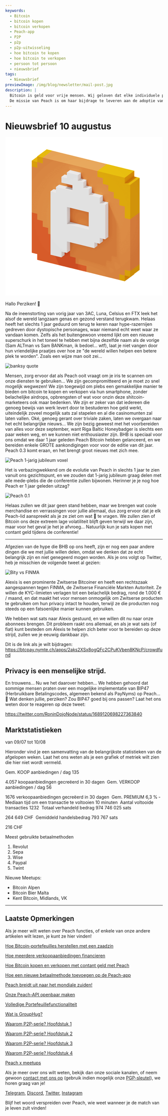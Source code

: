 ```yaml
---
keywords:
  - Bitcoin
  - bitcoin kopen
  - bitcoin verkopen
  - Peach-app
  - P2P
  - p2p
  - p2p-uitwisseling
  - hoe bitcoin te kopen
  - hoe bitcoin te verkopen
  - persoon tot persoon
  - nieuwsbrief
tags:
  - Nieuwsbrief
previewImage: /img/blog/newsletter/mail-post.jpg
description: |
  Bitcoin is geld voor vrije mensen. Wij geloven dat elke individuele persoon het recht heeft om te kiezen welk geld hij gebruikt om zijn rijkdom op te slaan, het resultaat van zijn werk, zijn tijd en energie.
  De missie van Peach is om haar bijdrage te leveren aan de adoptie van Bitcoin in handen van de mensen.
---
```


# Nieuwsbrief 10 augustus

![peachy peach bitcoin gif](/img/blog/newsletter/gif-peach.gif)

Hallo Perziken! 🍑

Na de ineenstorting van vorig jaar van 3AC, Luna, Celsius en FTX leek het alsof de wereld langzaam genas en gezond verstand terugkwam. Helaas heeft het slechts 1 jaar geduurd om terug te keren naar hype-razernijen gedreven door dystopische personages, waar niemand echt weet waar ze vandaan komen.
Zelfs als het buitengewoon vreemd lijkt om een nieuwe superschurk in het toneel te hebben met bijna dezelfde naam als de vorige (Sam ALTman vs Sam BANKman, ik bedoel... wtf), laat je niet vangen door hun vriendelijke praatjes over hoe ze "de wereld willen helpen een betere plek te worden".
Zoals een wijze man ooit zei...

![banksy quote](https://img.mailinblue.com/5647291/images/content_library/original/64d35cc39777020a1b7cf7d7.png)

Mensen, zorg ervoor dat als Peach ooit vraagt om je iris te scannen om onze diensten te gebruiken... We zijn gecompromitteerd en je moet zo snel mogelijk wegwezen!
We zijn toegewijd om plebs een gemakkelijke manier te bieden om bitcoin te kopen en verkopen via hun smartphone, zonder belachelijke airdrops, opbrengsten of wat voor onzin deze shitcoin-marketeers ook maar bedenken. We zijn er zeker van dat iedereen die genoeg bewijs van werk levert door te bestuderen hoe geld werkt, uiteindelijk zoveel mogelijk sats zal stapelen en al die casinomunten zal laten vallen.
Oké, genoeg gerant over triviale zaken, laten we overgaan naar het echt belangrijke nieuws...
We zijn bezig geweest met het voorbereiden van alles voor deze september, want Riga Baltic Honeybadger is slechts een paar weken weg, en we kunnen niet enthousiaster zijn.
BHB is speciaal voor ons omdat we daar 1 jaar geleden Peach Bitcoin hebben gelanceerd, en we bereiden enkele GROTE aankondigingen voor voor de editie van dit jaar. Peach 0.3 komt eraan, en het brengt groot nieuws met zich mee.

![Peach 1-jarig jubileum voxel](https://img.mailinblue.com/5647291/images/content_library/original/64d3780885a0cd7497564a07.jpg)

Het is verbazingwekkend om de evolutie van Peach in slechts 1 jaar te zien vanuit ons gezichtspunt, en we zouden dat 1-jarig jubileum graag delen met alle mede-plebs die de conferentie zullen bijwonen.
Herinner je je nog hoe Peach er 1 jaar geleden uitzag?

![Peach 0.1](https://img.mailinblue.com/5647291/images/content_library/original/64d36d212c6abc15dd4844bc.png)

Helaas zullen we dit jaar geen stand hebben, maar we brengen wat coole merchandise en verrassingen voor jullie allemaal, dus zorg ervoor dat je elk Peach-lid aanspreekt als je ze ziet om wat 🎁 te vragen.
We zullen zien of Bitcoin ons deze extreem lage volatiliteit blijft geven terwijl we daar zijn, maar voor het geval je het je afvroeg... Natuurlijk kun je sats kopen met contant geld tijdens de conferentie!

---

Afgezien van de hype die BHB op ons heeft, zijn er nog een paar andere dingen die we met jullie willen delen, omdat we denken dat ze echt belangrijk zijn en niet genegeerd mogen worden.
Als je ons volgt op Twitter, heb je misschien de volgende tweet al gezien:

![Bity vs FINMA](https://img.mailinblue.com/5647291/images/content_library/original/64d370c9bbeb9d0cb969c1d3.png)

Alexis is een prominente Zwitserse Bitcoiner en heeft een rechtszaak aangespannen tegen FINMA, de Zwitserse Financiële Markten Autoriteit. Ze willen de KYC-limieten verlagen tot een belachelijk bedrag, rond de 1.000 € / maand, en dat maakt het voor mensen onmogelijk om Zwitserse producten te gebruiken om hun privacy intact te houden, terwijl ze die producten nog steeds op een fatsoenlijke manier kunnen gebruiken.

We hebben wat sats naar Alexis gestuurd, en we willen dit nu naar onze abonnees brengen. Dit probleem raakt ons allemaal, en als je wat sats (of fiat) kunt besteden om Alexis te helpen zich beter voor te bereiden op deze strijd, zullen we je eeuwig dankbaar zijn.

Dit is de link als je wilt bijdragen:
https://btcpay.nymte.ch/apps/2aks2XSx8ogQFc2CPuKVben8KNcP/crowdfund

## Privacy is een menselijke strijd.

En trouwens... Nu we het daarover hebben... We hebben gehoord dat sommige mensen praten over een mogelijke implementatie van BIP47 (Herbruikbare Betalingscodes, algemeen bekend als PayNyms) op Peach...👀
Wat denken jullie, perziken? Zou BIP47 goed bij ons passen? Laat het ons weten door te reageren op deze tweet:

https://twitter.com/RoninDojoNode/status/1689120698227363840



## Marktstatistieken

van 09/07 tot 10/08

Hieronder vind je een samenvatting van de belangrijkste statistieken van de afgelopen weken. Laat het ons weten als je een grafiek of metriek wilt zien die hier niet wordt vermeld.

Gem. KOOP aanbiedingen / dag
135

4.057 koopaanbiedingen gecreëerd in 30 dagen
­
Gem. VERKOOP aanbiedingen / dag
56

1676 verkoopaanbiedingen gecreëerd in 30 dagen
­
Gem. PREMIUM
6,3 %
­
Mediaan tijd om een transactie te voltooien
10 minuten
­
Aantal voltooide transacties
1232
­
Totaal verhandeld bedrag
974 746 025 sats

264 649 CHF
­
Gemiddeld handelsbedrag
793 767 sats

216 CHF

Meest gebruikte betaalmethoden

1. Revolut
2. Sepa
3. Wise
4. Paypal
5. Twint

Nieuwe Meetups:

- Bitcoin Alpen
- Bitcoin Bier Malta
- Kent Bitcoin, Midlands, VK

---

## Laatste Opmerkingen

Als je meer wilt weten over Peach functies, of enkele van onze andere artikelen wilt lezen, je kunt ze hier vinden!

[Hoe Bitcoin-portefeuilles herstellen met een zaadzin](https://peachbitcoin.com/nl/blog/how-to-restore-peach-wallet/)

[Hoe meerdere verkoopaanbiedingen financieren](https://peachbitcoin.com/nl/blog/funding-multiple-sell-offers/)

[Hoe Bitcoin kopen en verkopen met contant geld met Peach](https://peachbitcoin.com/nl/blog/how-to-buy-and-sell-bitcoin-with-cash-using-peach/)

[Hoe een nieuwe betaalmethode toevoegen op de Peach-app](https://peachbitcoin.com/nl/blog/how-to-add-a-payment-method/)

[Peach breidt uit naar het mondiale zuiden!](https://peachbitcoin.com/nl/blog/peach-expands-to-the-global-south/)

[Onze Peach-API openbaar maken](https://peachbitcoin.com/nl/blog/making-our-peach-api-public/)

[Volledige Portefeuillefunctionaliteit](https://peachbitcoin.com/nl/blog/full-wallet-functionality/)

[Wat is GroupHug?](https://peachbitcoin.com/nl/blog/group-hug/)

[Waarom P2P-serie? Hoofdstuk 1](https://peachbitcoin.com/nl/blog/why-p2p-chapter-1/)

[Waarom P2P-serie? Hoofdstuk 2](https://peachbitcoin.com/nl/blog/why-p2p-chapter-2/)

[Waarom P2P-serie? Hoofdstuk 3](https://peachbitcoin.com/nl/blog/why-p2p-chapter-3-circular-economies/)

[Waarom P2P-serie? Hoofdstuk 4](https://peachbitcoin.com/nl/blog/why-p2p-chapter-4-chains-of-trust/)

[Peach x meetups](https://peachbitcoin.com/nl/blog/peach-for-meetups/)

Als je meer over ons wilt weten, bekijk dan onze sociale kanalen, of neem gewoon [contact met ons op](mailto:hello@peachbitcoin.com) (gebruik indien mogelijk onze [PGP-sleutel](https://keys.openpgp.org/vks/v1/by-fingerprint/48339A19645E2E53488E0E5479E1B270FACD1BD2)), we horen graag van je!

[Telegram](https://t.me/peachtopeach), [Discord](https://discord.gg/ypeHz3SW54), [Twitter](https://twitter.com/peachbitcoin), [Instagram](https://instagram.com/peachbitcoin)

Blijf het woord verspreiden over Peach, wie weet wanneer je de match van je leven zult vinden!
